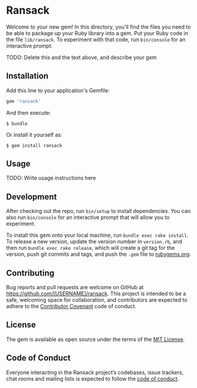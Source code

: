 # Ransack

Welcome to your new gem! In this directory, you'll find the files you need to be able to package up your Ruby library into a gem. Put your Ruby code in the file `lib/ransack`. To experiment with that code, run `bin/console` for an interactive prompt.

TODO: Delete this and the text above, and describe your gem

## Installation

Add this line to your application's Gemfile:

```ruby
gem 'ransack'
```

And then execute:

    $ bundle

Or install it yourself as:

    $ gem install ransack

## Usage

TODO: Write usage instructions here

## Development

After checking out the repo, run `bin/setup` to install dependencies. You can also run `bin/console` for an interactive prompt that will allow you to experiment.

To install this gem onto your local machine, run `bundle exec rake install`. To release a new version, update the version number in `version.rb`, and then run `bundle exec rake release`, which will create a git tag for the version, push git commits and tags, and push the `.gem` file to [rubygems.org](https://rubygems.org).

## Contributing

Bug reports and pull requests are welcome on GitHub at https://github.com/[USERNAME]/ransack. This project is intended to be a safe, welcoming space for collaboration, and contributors are expected to adhere to the [Contributor Covenant](http://contributor-covenant.org) code of conduct.

## License

The gem is available as open source under the terms of the [MIT License](https://opensource.org/licenses/MIT).

## Code of Conduct

Everyone interacting in the Ransack project’s codebases, issue trackers, chat rooms and mailing lists is expected to follow the [code of conduct](https://github.com/[USERNAME]/ransack/blob/master/CODE_OF_CONDUCT.md).
